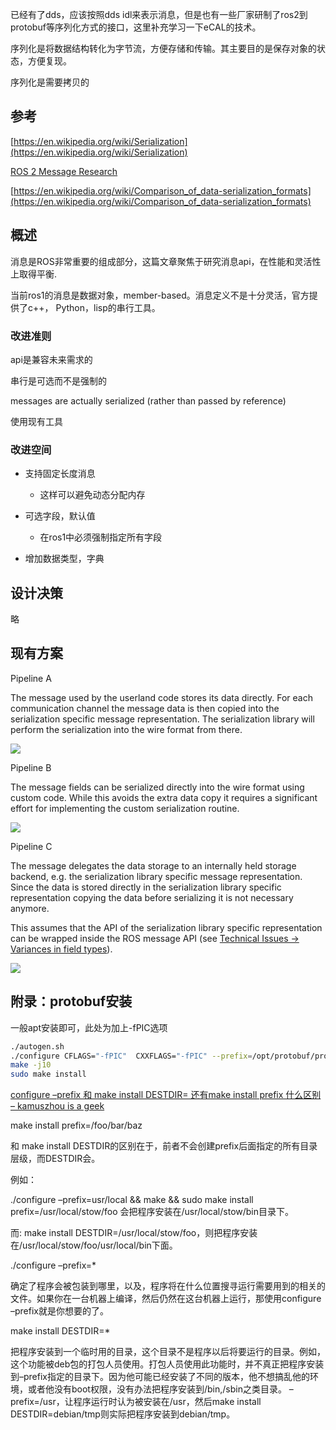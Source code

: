 已经有了dds，应该按照dds idl来表示消息，但是也有一些厂家研制了ros2到protobuf等序列化方式的接口，这里补充学习一下eCAL的技术。

序列化是将数据结构转化为字节流，方便存储和传输。其主要目的是保存对象的状态，方便复现。

序列化是需要拷贝的

## 参考

[https://en.wikipedia.org/wiki/Serialization](https://en.wikipedia.org/wiki/Serialization)

[ROS 2 Message Research](https://design.ros2.org/articles/serialization.html)

[https://en.wikipedia.org/wiki/Comparison_of_data-serialization_formats](https://en.wikipedia.org/wiki/Comparison_of_data-serialization_formats)

## 概述

消息是ROS非常重要的组成部分，这篇文章聚焦于研究消息api，在性能和灵活性上取得平衡.

当前ros1的消息是数据对象，member-based。消息定义不是十分灵活，官方提供了c++， Python，lisp的串行工具。

### 改进准则

api是兼容未来需求的

串行是可选而不是强制的

messages are actually serialized (rather than passed by reference)

使用现有工具

### 改进空间

- 支持固定长度消息

  - 这样可以避免动态分配内存

- 可选字段，默认值

  - 在ros1中必须强制指定所有字段

- 增加数据类型，字典

## 设计决策

略

## 现有方案

Pipeline A

The message used by the userland code stores its data directly. For each communication channel the message data is then copied into the serialization specific message representation. The serialization library will perform the serialization into the wire format from there.

![](https://tcs.teambition.net/storage/31273928fa60d2e8392bb3c3b9cf5da74c36?Signature=eyJhbGciOiJIUzI1NiIsInR5cCI6IkpXVCJ9.eyJBcHBJRCI6IjU5Mzc3MGZmODM5NjMyMDAyZTAzNThmMSIsIl9hcHBJZCI6IjU5Mzc3MGZmODM5NjMyMDAyZTAzNThmMSIsIl9vcmdhbml6YXRpb25JZCI6IiIsImV4cCI6MTY3MTc5OTMxNywiaWF0IjoxNjcxMTk0NTE3LCJyZXNvdXJjZSI6Ii9zdG9yYWdlLzMxMjczOTI4ZmE2MGQyZTgzOTJiYjNjM2I5Y2Y1ZGE3NGMzNiJ9.0qMeNIxNWx62ZaS4SVbFVSM5PkzjwqQrwvsmvDrObys&download=blob.png "")

Pipeline B

The message fields can be serialized directly into the wire format using custom code. While this avoids the extra data copy it requires a significant effort for implementing the custom serialization routine.

![](https://tcs.teambition.net/storage/31278d3bdb7e42ab8e2cdf10f290140e9ac4?Signature=eyJhbGciOiJIUzI1NiIsInR5cCI6IkpXVCJ9.eyJBcHBJRCI6IjU5Mzc3MGZmODM5NjMyMDAyZTAzNThmMSIsIl9hcHBJZCI6IjU5Mzc3MGZmODM5NjMyMDAyZTAzNThmMSIsIl9vcmdhbml6YXRpb25JZCI6IiIsImV4cCI6MTY3MTc5OTMxNywiaWF0IjoxNjcxMTk0NTE3LCJyZXNvdXJjZSI6Ii9zdG9yYWdlLzMxMjc4ZDNiZGI3ZTQyYWI4ZTJjZGYxMGYyOTAxNDBlOWFjNCJ9.ufWXcNWMgeOjiU9bWH47TTLx1NhGOb3RJj7N6OGcsRM&download=blob.png "")

Pipeline C

The message delegates the data storage to an internally held storage backend, e.g. the serialization library specific message representation. Since the data is stored directly in the serialization library specific representation copying the data before serializing it is not necessary anymore.

This assumes that the API of the serialization library specific representation can be wrapped inside the ROS message API (see [Technical Issues -> Variances in field types](https://design.ros2.org/articles/serialization.html#variances_in_field_types)).

![](https://tcs.teambition.net/storage/31271ca87d42cd8907183ad346c018874445?Signature=eyJhbGciOiJIUzI1NiIsInR5cCI6IkpXVCJ9.eyJBcHBJRCI6IjU5Mzc3MGZmODM5NjMyMDAyZTAzNThmMSIsIl9hcHBJZCI6IjU5Mzc3MGZmODM5NjMyMDAyZTAzNThmMSIsIl9vcmdhbml6YXRpb25JZCI6IiIsImV4cCI6MTY3MTc5OTMxNywiaWF0IjoxNjcxMTk0NTE3LCJyZXNvdXJjZSI6Ii9zdG9yYWdlLzMxMjcxY2E4N2Q0MmNkODkwNzE4M2FkMzQ2YzAxODg3NDQ0NSJ9.VwA0p5bzTKOCcrn9UXa3a_AH4GvZu7MXHH1s_V68vlM&download=blob.png "")

## 附录：protobuf安装

一般apt安装即可，此处为加上-fPIC选项

```bash
./autogen.sh
./configure CFLAGS="-fPIC"  CXXFLAGS="-fPIC" --prefix=/opt/protobuf/protobuf
make -j10
sudo make install
```

[configure –prefix 和 make install DESTDIR= 还有make install prefix 什么区别 – kamuszhou is a geek](https://blog.ykyi.net/2014/01/configure-prefix-%E5%92%8C-make-install-destdir-%E8%BF%98%E6%9C%89make-install-prefix-%E4%BB%80%E4%B9%88%E5%8C%BA%E5%88%AB/)

make install prefix=/foo/bar/baz

和 make install DESTDIR的区别在于，前者不会创建prefix后面指定的所有目录层级，而DESTDIR会。

例如：

./configure –prefix=usr/local && make && sudo make install prefix=/usr/local/stow/foo 会把程序安装在/usr/local/stow/bin目录下。

而: make install DESTDIR=/usr/local/stow/foo，则把程序安装在/usr/local/stow/foo/usr/local/bin下面。

./configure –prefix=*

确定了程序会被包装到哪里，以及，程序将在什么位置搜寻运行需要用到的相关的文件。如果你在一台机器上编译，然后仍然在这台机器上运行，那使用configure –prefix就是你想要的了。

make install DESTDIR=*

把程序安装到一个临时用的目录，这个目录不是程序以后将要运行的目录。例如，这个功能被deb包的打包人员使用。打包人员使用此功能时，并不真正把程序安装到–prefix指定的目录下。因为他可能已经安装了不同的版本，他不想搞乱他的环境，或者他没有boot权限，没有办法把程序安装到/bin,/sbin之类目录。 –prefix=/usr，让程序运行时认为被安装在/usr，然后make install DESTDIR=debian/tmp则实际把程序安装到debian/tmp。

